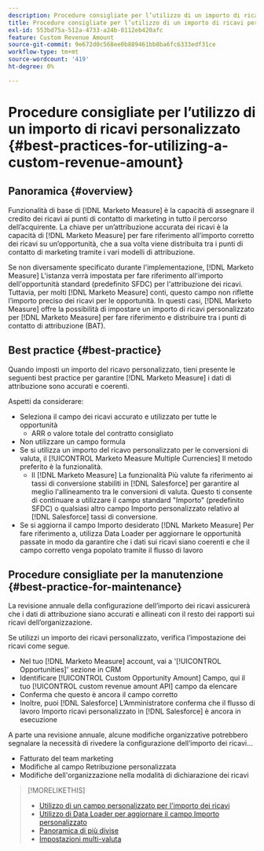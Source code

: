 ```yaml
---
description: Procedure consigliate per l’utilizzo di un importo di ricavi personalizzato - [!DNL Marketo Measure]
title: Procedure consigliate per l’utilizzo di un importo di ricavi personalizzato
exl-id: 553bd75a-512a-4733-a24b-8112eb420afc
feature: Custom Revenue Amount
source-git-commit: 9e672d0c568ee0b889461bb8ba6fc6333edf31ce
workflow-type: tm+mt
source-wordcount: '419'
ht-degree: 0%

---
```


# Procedure consigliate per l’utilizzo di un importo di ricavi personalizzato {#best-practices-for-utilizing-a-custom-revenue-amount}

## Panoramica {#overview}

Funzionalità di base di [!DNL Marketo Measure] è la capacità di assegnare il credito dei ricavi ai punti di contatto di marketing in tutto il percorso dell’acquirente. La chiave per un’attribuzione accurata dei ricavi è la capacità di [!DNL Marketo Measure] per fare riferimento all’importo corretto dei ricavi su un’opportunità, che a sua volta viene distribuita tra i punti di contatto di marketing tramite i vari modelli di attribuzione.

Se non diversamente specificato durante l&#39;implementazione, [!DNL Marketo Measure] L&#39;istanza verrà impostata per fare riferimento all&#39;importo dell&#39;opportunità standard (predefinito SFDC) per l&#39;attribuzione dei ricavi. Tuttavia, per molti [!DNL Marketo Measure] conti, questo campo non riflette l’importo preciso dei ricavi per le opportunità. In questi casi, [!DNL Marketo Measure] offre la possibilità di impostare un importo di ricavi personalizzato per [!DNL Marketo Measure] per fare riferimento e distribuire tra i punti di contatto di attribuzione (BAT).

## Best practice {#best-practice}

Quando imposti un importo del ricavo personalizzato, tieni presente le seguenti best practice per garantire [!DNL Marketo Measure] i dati di attribuzione sono accurati e coerenti.

Aspetti da considerare:

* Seleziona il campo dei ricavi accurato e utilizzato per tutte le opportunità
   * ARR o valore totale del contratto consigliato
* Non utilizzare un campo formula
* Se si utilizza un importo del ricavo personalizzato per le conversioni di valuta, il [!UICONTROL Marketo Measure Multiple Currencies] Il metodo preferito è la funzionalità.
   * Il [!DNL Marketo Measure] La funzionalità Più valute fa riferimento ai tassi di conversione stabiliti in [!DNL Salesforce] per garantire al meglio l&#39;allineamento tra le conversioni di valuta. Questo ti consente di continuare a utilizzare il campo standard &quot;Importo&quot; (predefinito SFDC) o qualsiasi altro campo Importo personalizzato relativo al [!DNL Salesforce] tassi di conversione.
* Se si aggiorna il campo Importo desiderato [!DNL Marketo Measure] Per fare riferimento a, utilizza Data Loader per aggiornare le opportunità passate in modo da garantire che i dati sui ricavi siano coerenti e che il campo corretto venga popolato tramite il flusso di lavoro

## Procedure consigliate per la manutenzione {#best-practice-for-maintenance}

La revisione annuale della configurazione dell’importo dei ricavi assicurerà che i dati di attribuzione siano accurati e allineati con il resto dei rapporti sui ricavi dell’organizzazione.

Se utilizzi un importo dei ricavi personalizzato, verifica l’impostazione dei ricavi come segue.

* Nel tuo [!DNL Marketo Measure] account, vai a &#39;[!UICONTROL Opportunities]&#39; sezione in CRM
* Identificare [!UICONTROL Custom Opportunity Amount] Campo, qui il tuo [!UICONTROL custom revenue amount API] campo da elencare
* Conferma che questo è ancora il campo corretto
* Inoltre, puoi [!DNL Salesforce] L’Amministratore conferma che il flusso di lavoro Importo ricavi personalizzato in [!DNL Salesforce] è ancora in esecuzione

A parte una revisione annuale, alcune modifiche organizzative potrebbero segnalare la necessità di rivedere la configurazione dell’importo dei ricavi...

* Fatturato del team marketing
* Modifiche al campo Retribuzione personalizzata
* Modifiche dell&#39;organizzazione nella modalità di dichiarazione dei ricavi

>[!MORELIKETHIS]
>
>* [Utilizzo di un campo personalizzato per l&#39;importo dei ricavi](/help/advanced-marketo-measure-features/custom-revenue-amount/using-a-custom-revenue-amount-field.md)
>* [Utilizzo di Data Loader per aggiornare il campo Importo personalizzato](/help/advanced-marketo-measure-features/custom-revenue-amount/using-data-loader-to-update-marketo-measure-custom-amount-field.md)
>* [Panoramica di più divise](/help/advanced-marketo-measure-features/multi-currency/overview.md)
>* [Impostazioni multi-valuta](/help/advanced-marketo-measure-features/multi-currency/settings.md)
